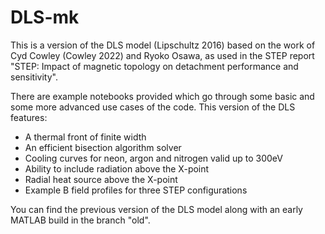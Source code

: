 # DLS-mk

This is a version of the DLS model (Lipschultz 2016) based on the work of Cyd Cowley (Cowley 2022) and Ryoko Osawa, as used in the STEP report "STEP: Impact of magnetic topology on detachment performance and sensitivity".

There are example notebooks provided which go through some basic and some more advanced use cases of the code. This version of the DLS features:
- A thermal front of finite width
- An efficient bisection algorithm solver
- Cooling curves for neon, argon and nitrogen valid up to 300eV
- Ability to include radiation above the X-point
- Radial heat source above the X-point
- Example B field profiles for three STEP configurations

You can find the previous version of the DLS model along with an early MATLAB build in the branch "old".
